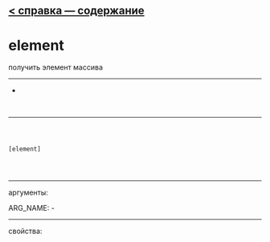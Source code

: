 [< справка — содержание](ceammc_lib.html)
---

# element


получить элемент массива

---

-
<br>


---


```



[element]


            
```

---
аргументы:

ARG_NAME: -<br>

---
свойства:


